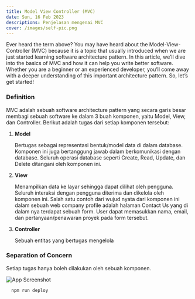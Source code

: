```yaml
---
title: Model View Controller (MVC)
date: Sun, 16 Feb 2023
descriptions: Penjelasan mengenai MVC
cover: /images/self-pic.png
---
```


Ever heard the term above? You may have heard about the Model-View-Controller (MVC) because it is a topic that usually introduced when we are just started learning software architecture pattern. In this article, we’ll dive into the basics of MVC and how it can help you write better software. Whether you are a beginner or an experienced developer, you’ll come away with a deeper understanding of this important architecture pattern. So, let’s get started!

### Definition

MVC adalah sebuah software architecture pattern yang secara garis besar membagi sebuah software ke dalam 3 buah komponen, yaitu Model, View, dan Controller. Berikut adalah tugas dari setiap komponen tersebut:

1. **Model**
    
    Bertugas sebagai representasi bentuk/model data di dalam database. Komponen ini juga bertanggung jawab dalam berkomunikasi dengan database. Seluruh operasi database seperti Create, Read, Update, dan Delete ditangani oleh komponen ini.

2. **View**
    
    Menampilkan data ke layar sehingga dapat dilihat oleh pengguna. Seluruh interaksi dengan pengguna diterima dan dikelola oleh komponen ini. Salah satu contoh dari wujud nyata dari komponen ini dalam sebuah web company profile adalah halaman Contact Us yang di dalam nya terdapat sebuah form. User dapat memasukkan nama, email, dan pertanyaan/penawaran proyek pada form tersebut.

3. **Controller**
    
    Sebuah entitas yang bertugas mengelola 

### Separation of Concern

Setiap tugas hanya boleh dilakukan oleh sebuah komponen.

![App Screenshot](/images/self-pic.png)



```bash
  npm run deploy
```
